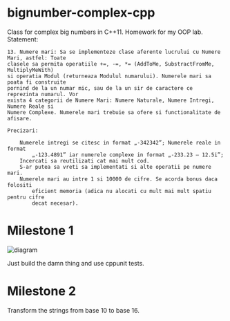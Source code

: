 bignumber-complex-cpp
=====================

Class for complex big numbers in C++11. Homework for my OOP lab. Statement:

```
13. Numere mari: Sa se implementeze clase aferente lucrului cu Numere Mari, astfel: Toate 
clasele sa permita operatiile +=, -=, *= (AddToMe, SubstractFromMe, MultiplyMeWith) 
si operatia Modul (returneaza Modulul numarului). Numerele mari sa poata fi construite 
pornind de la un numar mic, sau de la un sir de caractere ce reprezinta numarul. Vor 
exista 4 categorii de Numere Mari: Numere Naturale, Numere Intregi, Numere Reale si 
Numere Complexe. Numerele mari trebuie sa ofere si functionalitate de afisare.

Precizari: 

    Numerele intregi se citesc in format „-342342”; Numerele reale in format 
        „-123.4891” iar numerele complexe in format „-233.23 – 12.5i”;
    Incercati sa reutilizati cat mai mult cod.
    S-ar putea sa vreti sa implementati si alte operatii pe numere mari.
    Numerele mari au intre 1 si 10000 de cifre. Se acorda bonus daca folositi 
        eficient memoria (adica nu alocati cu mult mai mult spatiu pentru cifre 
        decat necesar).
```

# Milestone 1

![diagram](https://app.genmymodel.com/files/_ZJiAoJ-dEDGn1-aaBa6y3w/oop-diag.jpg)

Just build the damn thing and use cppunit tests.

# Milestone 2

Transform the strings from base 10 to base 16.
